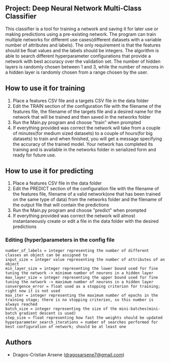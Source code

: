 ## Project: Deep Neural Network Multi-Class Classifier

This classifier is a tool for training a network and saving it for later use or making predictions using a pre-existing network.
The program can train multiple networks for different use cases(different datasets with a variable number of attributes and labels). The only requirement is that the features should be float values and the labels should be integers.
The algorithm is able to search different hyperparameter configurations that provide a network with best accuracy over the validation set. The number of hidden layers is randomly chosen between 1 and 3, while the number of neurons in a hidden layer is randomly chosen from a range chosen by the user.

## How to use it for training
1. Place a features CSV file and a targets CSV file in the data folder
2. Edit the TRAIN section of the configuration file with the filename of the features file, the filename of the targets file and a desired name for the network that will be trained and then saved in the networks folder
3. Run the Main.py program and choose "train" when prompted
4. If everything provided was correct the network will take from a couple of minutes(for medium sized datasets) to a couple of hours(for big datasets) to train and when finished, you will get a message specifying the accuracy of the trained model. Your network has completed its training and is available in the networks folder in serialized form and ready for future use.

## How to use it for predicting
1. Place a features CSV file in the data folder
2. Edit the PREDICT section of the configuration file with the filename of the features file, filename of a valid network(one that has been trained on the same type of data) from the networks folder and the filename of the output file that will contain the predictions
3. Run the Main.py program and choose "predict" when prompted
4. If everything provided was correct the network will almost instantaneously create or edit a file in the data folder with the desired predictions

### Editing (hyper)parameters in the config file
    number_of_labels = integer representing the number of different classes an object can be assigned to
    input_size = integer value representing the number of attributes of an object
    min_layer_size = integer representing the lower bound used for fine tuning the network -> minimum number of neurons in a hidden layer
    max_layer_size = integer representing the upper bound used for fine tuning the network -> maximum number of neurons in a hidden layer
    convergence_error = float used as a stopping criterion for training; right now it is not used
    max_iter = integer representing the maximum number of epochs in the training stage; there is no stopping criterion, so this number is always reached
    batch_size = integer representing the size of the mini-batches(mini-batch gradient descent is used)
    step_size = float representing how fast the weights should be updated
    hyperparameter_search_iterations = number of searches performed for best configuration of network; should be at least one

## Authors
* Dragos-Cristian Arsene (dragosarsene7@gmail.com)